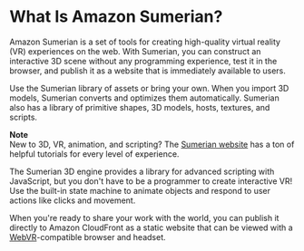 # What Is Amazon Sumerian?<a name="amazon-sumerian"></a>

Amazon Sumerian is a set of tools for creating high\-quality virtual reality \(VR\) experiences on the web\. With Sumerian, you can construct an interactive 3D scene without any programming experience, test it in the browser, and publish it as a website that is immediately available to users\.

Use the Sumerian library of assets or bring your own\. When you import 3D models, Sumerian converts and optimizes them automatically\. Sumerian also has a library of primitive shapes, 3D models, hosts, textures, and scripts\.

**Note**  
New to 3D, VR, animation, and scripting? The [Sumerian website](https://docs.sumerian.amazonaws.com/) has a ton of helpful tutorials for every level of experience\.

The Sumerian 3D engine provides a library for advanced scripting with JavaScript, but you don't have to be a programmer to create interactive VR\! Use the built\-in state machine to animate objects and respond to user actions like clicks and movement\.

When you're ready to share your work with the world, you can publish it directly to Amazon CloudFront as a static website that can be viewed with a [WebVR](https://webvr.info/)\-compatible browser and headset\.